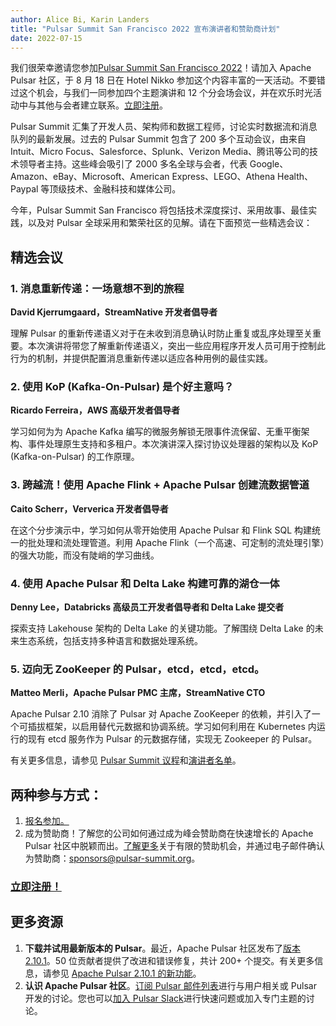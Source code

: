 ```yaml
---
author: Alice Bi, Karin Landers
title: "Pulsar Summit San Francisco 2022 宣布演讲者和赞助商计划"
date: 2022-07-15
---
```


我们很荣幸邀请您参加[Pulsar Summit San Francisco 2022](https://pulsar-summit.org/event/san-francisco-2022)！请加入 Apache Pulsar 社区，于 8 月 18 日在 Hotel Nikko 参加这个内容丰富的一天活动。不要错过这个机会，与我们一同参加四个主题演讲和 12 个分会场会议，并在欢乐时光活动中与其他与会者建立联系。[立即注册](https://www.eventbrite.com/e/pulsar-summit-san-francisco-2022-tickets-332014162297)。

<!--truncate-->

Pulsar Summit 汇集了开发人员、架构师和数据工程师，讨论实时数据流和消息队列的最新发展。过去的 Pulsar Summit 包含了 200 多个互动会议，由来自 Intuit、Micro Focus、Salesforce、Splunk、Verizon Media、腾讯等公司的技术领导者主持。这些峰会吸引了 2000 多名全球与会者，代表 Google、Amazon、eBay、Microsoft、American Express、LEGO、Athena Health、Paypal 等顶级技术、金融科技和媒体公司。

今年，Pulsar Summit San Francisco 将包括技术深度探讨、采用故事、最佳实践，以及对 Pulsar 全球采用和繁荣社区的见解。请在下面预览一些精选会议：

## 精选会议

### 1. 消息重新传递：一场意想不到的旅程

**David Kjerrumgaard，StreamNative 开发者倡导者**

理解 Pulsar 的重新传递语义对于在未收到消息确认时防止重复或乱序处理至关重要。本次演讲将带您了解重新传递语义，突出一些应用程序开发人员可用于控制此行为的机制，并提供配置消息重新传递以适应各种用例的最佳实践。

### 2. 使用 KoP (Kafka-On-Pulsar) 是个好主意吗？

**Ricardo Ferreira，AWS 高级开发者倡导者**

学习如何为为 Apache Kafka 编写的微服务解锁无限事件流保留、无重平衡架构、事件处理原生支持和多租户。本次演讲深入探讨协议处理器的架构以及 KoP (Kafka-on-Pulsar) 的工作原理。

### 3. 跨越流！使用 Apache Flink + Apache Pulsar 创建流数据管道

**Caito Scherr，Ververica 开发者倡导者**

在这个分步演示中，学习如何从零开始使用 Apache Pulsar 和 Flink SQL 构建统一的批处理和流处理管道。利用 Apache Flink（一个高速、可定制的流处理引擎）的强大功能，而没有陡峭的学习曲线。

### 4. 使用 Apache Pulsar 和 Delta Lake 构建可靠的湖仓一体

**Denny Lee，Databricks 高级员工开发者倡导者和 Delta Lake 提交者**

探索支持 Lakehouse 架构的 Delta Lake 的关键功能。了解围绕 Delta Lake 的未来生态系统，包括支持多种语言和数据处理系统。

### 5. 迈向无 ZooKeeper 的 Pulsar，etcd，etcd，etcd。

**Matteo Merli，Apache Pulsar PMC 主席，StreamNative CTO**

Apache Pulsar 2.10 消除了 Pulsar 对 Apache ZooKeeper 的依赖，并引入了一个可插拔框架，以启用替代元数据和协调系统。学习如何利用在 Kubernetes 内运行的现有 etcd 服务作为 Pulsar 的元数据存储，实现无 Zookeeper 的 Pulsar。

有关更多信息，请参见 [Pulsar Summit 议程](https://pulsar-summit.org/event/san-francisco-2022/schedule)和[演讲者名单](https://pulsar-summit.org/event/san-francisco-2022/speakers)。

## 两种参与方式：

1. [报名参加。](https://www.eventbrite.com/e/pulsar-summit-san-francisco-2022-tickets-332014162297)
2. 成为赞助商！了解您的公司如何通过成为峰会赞助商在快速增长的 Apache Pulsar 社区中脱颖而出。[了解更多](https://6585952.fs1.hubspotusercontent-na1.net/hubfs/6585952/Pulsar%20Summit%20San%20Francisco%202022%20Sponsorship%20Prospectus%20v.2.pdf)关于有限的赞助机会，并通过电子邮件确认为赞助商：sponsors@pulsar-summit.org。

### **[立即注册！](https://www.eventbrite.com/e/pulsar-summit-san-francisco-2022-tickets-332014162297)**

## 更多资源

1. **下载并试用最新版本的 Pulsar**。最近，Apache Pulsar 社区发布了[版本 2.10.1](https://pulsar.apache.org/versions/)。50 位贡献者提供了改进和错误修复，共计 200+ 个提交。有关更多信息，请参见 [Apache Pulsar 2.10.1 的新功能](https://pulsar.apache.org/blog/2022/07/12/Apache-Pulsar-2-10-1)。
2. **认识 Apache Pulsar 社区**。[订阅 Pulsar 邮件列表](https://pulsar.apache.org/community#section-welcome)进行与用户相关或 Pulsar 开发的讨论。您也可以[加入 Pulsar Slack](https://apache-pulsar.herokuapp.com/)进行快速问题或加入专门主题的讨论。